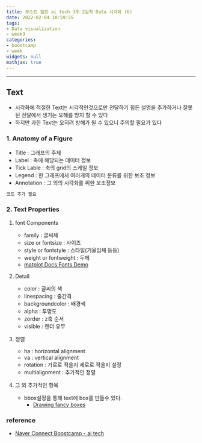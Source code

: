 ```yaml
---
title: 부스트 캠프 ai tech 3주 2일차 Data 시각화 (6)
date: 2022-02-04 10:59:55
tags:
- Data visualization
- week3
categories:
- boostcamp
- week
widgets: null
mathjax: true
---
```

***
## Text
* 시각화에 적절한 Text는 시각적인것으로만 전달하기 힘든 설명을 추가하거나 잘못된 전달에서 생기는 오해를 방지 할 수 있다
* 하지만 과한 Text는 오히려 방해가 될 수 있으니 주의할 필요가 있다

### 1. Anatomy of a Figure
* Title : 그래프의 주제
* Label : 축에 해당되는 데이터 정보
* Tick Lable : 축의 grid의 스케일 정보
* Legend : 한 그래프에서 여러개의 데이터 분류를 위한 보조 정보
* Annotation : 그 외의 시각화를 위한 보조정보

```python
코드 추가 필요
```

### 2. Text Properties
1. font Components
   * family : 글씨체
   * size or fontsize : 사이즈
   * style or fontstyle : 스타일(기울임체 등등)
   * weight or fontweight : 두께
   * [matplot Docs Fonts Demo](https://matplotlib.org/stable/gallery/text_labels_and_annotations/fonts_demo.html)

2. Detail
   * color : 글씨의 색
   * linespacing : 줄간격
   * backgroundcolor : 배경색
   * alpha : 투명도
   * zorder : z축 순서
   * visible : 랜더 유무
3. 정렬
   * ha : horizontal alignment
   * va : vertical alignment
   * rotation : 가로로 적을지 세로로 적을지 설정
   * multialignment : 추가적인 정렬
4. 그 외 추가적인 항목
   * bbox설정을 통해 text에 box를 만들수 있다.
     * [Drawing fancy boxes](https://matplotlib.org/stable/gallery/shapes_and_collections/fancybox_demo.html)

### reference
* [Naver Connect Boostcamp - ai tech](https://boostcamp.connect.or.kr/program_ai.html)